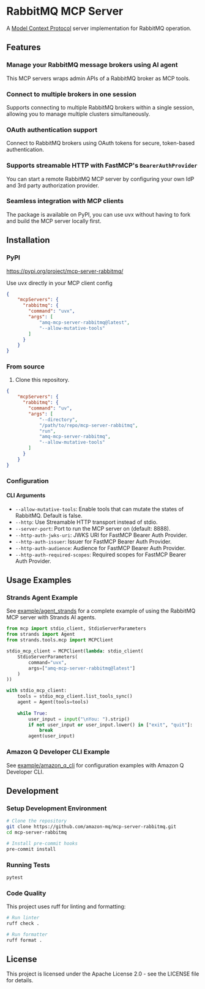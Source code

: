 # RabbitMQ MCP Server
A [Model Context Protocol](https://www.anthropic.com/news/model-context-protocol) server implementation for RabbitMQ operation.

## Features

### Manage your RabbitMQ message brokers using AI agent
This MCP servers wraps admin APIs of a RabbitMQ broker as MCP tools.

### Connect to multiple brokers in one session
Supports connecting to multiple RabbitMQ brokers within a single session, allowing you to manage multiple clusters simultaneously.

### OAuth authentication support
Connect to RabbitMQ brokers using OAuth tokens for secure, token-based authentication.

### Supports streamable HTTP with FastMCP's `BearerAuthProvider`
You can start a remote RabbitMQ MCP server by configuring your own IdP and 3rd party authorization provider.

### Seamless integration with MCP clients
The package is available on PyPI, you can use uvx without having to fork and build the MCP server locally first.


## Installation

### PyPI

https://pypi.org/project/mcp-server-rabbitmq/

Use uvx directly in your MCP client config

```json
{
    "mcpServers": {
      "rabbitmq": {
        "command": "uvx",
        "args": [
            "amq-mcp-server-rabbitmq@latest",
            "--allow-mutative-tools"
        ]
      }
    }
}
```

### From source
1. Clone this repository.

```json
{
    "mcpServers": {
      "rabbitmq": {
        "command": "uv",
        "args": [
            "--directory",
            "/path/to/repo/mcp-server-rabbitmq",
            "run",
            "amq-mcp-server-rabbitmq",
            "--allow-mutative-tools"
        ]
      }
    }
}
```

### Configuration

#### CLI Arguments

- `--allow-mutative-tools`: Enable tools that can mutate the states of RabbitMQ. Default is false.
- `--http`: Use Streamable HTTP transport instead of stdio.
- `--server-port`: Port to run the MCP server on (default: 8888).
- `--http-auth-jwks-uri`: JWKS URI for FastMCP Bearer Auth Provider.
- `--http-auth-issuer`: Issuer for FastMCP Bearer Auth Provider.
- `--http-auth-audience`: Audience for FastMCP Bearer Auth Provider.
- `--http-auth-required-scopes`: Required scopes for FastMCP Bearer Auth Provider.

## Usage Examples

### Strands Agent Example

See [example/agent_strands](example/agent_strands) for a complete example of using the RabbitMQ MCP server with Strands AI agents.

```python
from mcp import stdio_client, StdioServerParameters
from strands import Agent
from strands.tools.mcp import MCPClient

stdio_mcp_client = MCPClient(lambda: stdio_client(
    StdioServerParameters(
        command="uvx",
        args=["amq-mcp-server-rabbitmq@latest"]
    )
))

with stdio_mcp_client:
    tools = stdio_mcp_client.list_tools_sync()
    agent = Agent(tools=tools)
    
    while True:
        user_input = input("\nYou: ").strip()
        if not user_input or user_input.lower() in ["exit", "quit"]:
            break
        agent(user_input)
```

### Amazon Q Developer CLI Example

See [example/amazon_q_cli](example/amazon_q_cli) for configuration examples with Amazon Q Developer CLI.

## Development

### Setup Development Environment

```bash
# Clone the repository
git clone https://github.com/amazon-mq/mcp-server-rabbitmq.git
cd mcp-server-rabbitmq

# Install pre-commit hooks
pre-commit install
```

### Running Tests

```bash
pytest
```

### Code Quality

This project uses ruff for linting and formatting:

```bash
# Run linter
ruff check .

# Run formatter
ruff format .
```

## License

This project is licensed under the Apache License 2.0 - see the LICENSE file for details.
